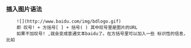 ### 插入图片语法
		![](http://www.baidu.com/img/bdlogo.gif)
		即 叹号! + 方括号[ ] + 括号( ) 其中叹号里是图片的URL
        如果不加叹号! ,就会变成普通文本baidu了。在方括号里可以加入一些 标识性的信息，比如
